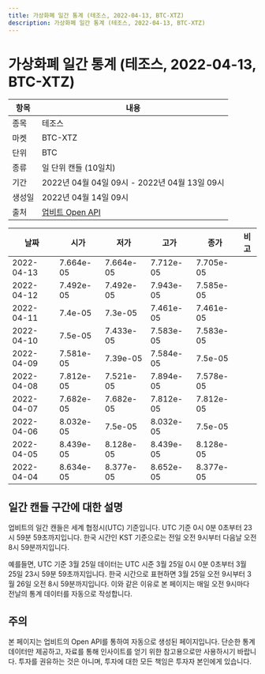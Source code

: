 ```yaml
---
title: 가상화폐 일간 통계 (테조스, 2022-04-13, BTC-XTZ)
description: 가상화폐 일간 통계 (테조스, 2022-04-13, BTC-XTZ)
---
```



가상화폐 일간 통계 (테조스, 2022-04-13, BTC-XTZ)
===

|항목|내용|
|--|--|
|종목|테조스|
|마켓|BTC-XTZ|
|단위|BTC|
|종류|일 단위 캔들 (10일치)|
|기간|2022년 04월 04일 09시 - 2022년 04월 13일 09시|
|생성일|2022년 04월 14일 09시|
|출처|[업비트 Open API](https://docs.upbit.com)|


|날짜|시가|저가|고가|종가|비고|
|--|--|--|--|--|--|
|2022-04-13|7.664e-05|7.664e-05|7.712e-05|7.705e-05|    |
|2022-04-12|7.492e-05|7.492e-05|7.943e-05|7.585e-05|    |
|2022-04-11|7.4e-05|7.3e-05|7.461e-05|7.461e-05|    |
|2022-04-10|7.5e-05|7.433e-05|7.583e-05|7.583e-05|    |
|2022-04-09|7.581e-05|7.39e-05|7.584e-05|7.5e-05|    |
|2022-04-08|7.812e-05|7.521e-05|7.894e-05|7.578e-05|    |
|2022-04-07|7.682e-05|7.682e-05|7.812e-05|7.812e-05|    |
|2022-04-06|8.032e-05|7.5e-05|8.032e-05|7.5e-05|    |
|2022-04-05|8.439e-05|8.128e-05|8.439e-05|8.128e-05|    |
|2022-04-04|8.634e-05|8.377e-05|8.652e-05|8.377e-05|    |


일간 캔들 구간에 대한 설명
---


업비트의 일간 캔들은 세계 협정시(UTC) 기준입니다. 
UTC 기준 0시 0분 0초부터 23시 59분 59초까지입니다. 
한국 시간인 KST 기준으로는 전일 오전 9시부터 다음날 오전 8시 59분까지입니다. 


예를들면, UTC 기준 3월 25일 데이터는 UTC 시준 3월 25일 0시 0분 0초부터 3월 25일 23시 59분 59초까지입니다. 
한국 시간으로 표현하면 3월 25일 오전 9시부터 3월 26일 오전 8시 59분까지입니다. 
이와 같은 이유로 본 페이지는 매일 오전 9시마다 전날의 통계 데이터를 자동으로 작성합니다. 


주의
---


본 페이지는 업비트의 Open API를 통하여 자동으로 생성된 페이지입니다. 
단순한 통계 데이터만 제공하고, 자료를 통해 인사이트를 얻기 위한 참고용으로만 사용하시기 바랍니다. 
투자를 권유하는 것은 아니며, 투자에 대한 모든 책임은 투자자 본인에게 있습니다. 
